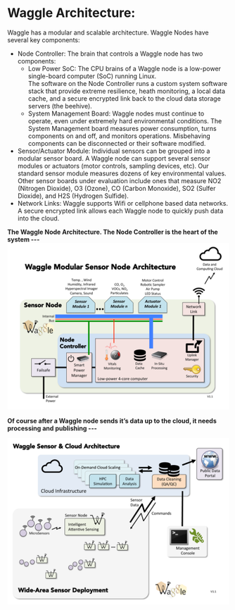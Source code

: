 <!--
waggle_topic=/nodes/introduction, Waggle Architecture
-->


# Waggle Architecture:
Waggle has a modular and scalable architecture.  Waggle Nodes have several key components:
  * Node Controller: The brain that controls a Waggle node has two components:
    * Low Power SoC: The CPU brains of a Waggle node is a low-power single-board computer (SoC) running Linux.  
    The software on the Node Controller runs a custom system software stack that provide extreme resilience, heath monitoring, a local data cache, and a secure encrypted link back to the cloud data storage servers (the beehive).
    * System Management Board: Waggle nodes must continue to operate, even under extremely hard environmental conditions.  The System Management board measures power consumption, turns components on and off, and monitors operations.  Misbehaving components can be disconnected or their software modified.
  * Sensor/Actuator Module: Individual sensors can be grouped into a modular sensor board.  A Waggle node can support several sensor modules or actuators (motor controls, sampling devices, etc).  Our standard sensor module measures dozens of key environmental values. Other sensor boards under evaluation include ones that measure NO2 (Nitrogen Dioxide), O3 (Ozone), CO (Carbon Monoxide), SO2 (Sulfer Dioxide), and H2S  (Hydrogen Sulfide).
  * Network Links: Waggle supports Wifi or cellphone based data networks.  A secure encrypted link allows each Waggle node to quickly push data into the cloud.


__The Waggle Node Architecture. The Node Controller is the heart of the system ---__
<img src="./docs/images/Waggle-Node-Architecture.png" width="800">

__Of course after a Waggle node sends it’s data up to the cloud, it needs processing and publishing ---__

<img src="./docs/images/Waggle-Architecture.png " width="800">
